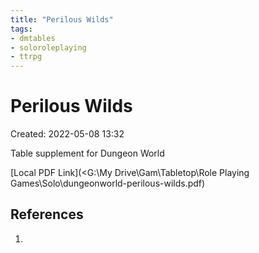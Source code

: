 ```yaml
---
title: "Perilous Wilds"
tags:
- dmtables
- soloroleplaying
- ttrpg
---
```


# Perilous Wilds

Created: 2022-05-08 13:32  

Table supplement for Dungeon World  

[Local PDF Link](<G:\My Drive\Gam\Tabletop\Role Playing Games\Solo\dungeonworld-perilous-wilds.pdf)

## References
1. 

